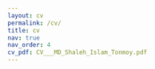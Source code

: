```yaml
---
layout: cv
permalink: /cv/
title: cv
nav: true
nav_order: 4
cv_pdf: CV___MD_Shaleh_Islam_Tonmoy.pdf
---
```

